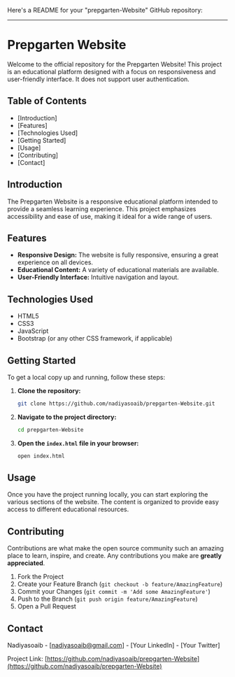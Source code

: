 Here's a README for your "prepgarten-Website" GitHub repository:

---

# Prepgarten Website

Welcome to the official repository for the Prepgarten Website! This project is an educational platform designed with a focus on responsiveness and user-friendly interface. It does not support user authentication.

## Table of Contents

- [Introduction]
- [Features]
- [Technologies Used]
- [Getting Started]
- [Usage]
- [Contributing]
- [Contact]

## Introduction

The Prepgarten Website is a responsive educational platform intended to provide a seamless learning experience. This project emphasizes accessibility and ease of use, making it ideal for a wide range of users.

## Features

- **Responsive Design:** The website is fully responsive, ensuring a great experience on all devices.
- **Educational Content:** A variety of educational materials are available.
- **User-Friendly Interface:** Intuitive navigation and layout.

## Technologies Used

- HTML5
- CSS3
- JavaScript
- Bootstrap (or any other CSS framework, if applicable)

## Getting Started

To get a local copy up and running, follow these steps:

1. **Clone the repository:**
   ```sh
   git clone https://github.com/nadiyasoaib/prepgarten-Website.git
   ```

2. **Navigate to the project directory:**
   ```sh
   cd prepgarten-Website
   ```

3. **Open the `index.html` file in your browser:**
   ```sh
   open index.html
   ```

## Usage

Once you have the project running locally, you can start exploring the various sections of the website. The content is organized to provide easy access to different educational resources.

## Contributing

Contributions are what make the open source community such an amazing place to learn, inspire, and create. Any contributions you make are **greatly appreciated**.

1. Fork the Project
2. Create your Feature Branch (`git checkout -b feature/AmazingFeature`)
3. Commit your Changes (`git commit -m 'Add some AmazingFeature'`)
4. Push to the Branch (`git push origin feature/AmazingFeature`)
5. Open a Pull Request


## Contact

Nadiyasoaib - [nadiyasoaib@gmail.com] - [Your LinkedIn] - [Your Twitter]

Project Link: [https://github.com/nadiyasoaib/prepgarten-Website](https://github.com/nadiyasoaib/prepgarten-Website)

